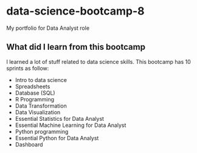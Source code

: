 # data-science-bootcamp-8
My portfolio for Data Analyst role

## What did I learn from this bootcamp
I learned a lot of stuff related to data science skills. This bootcamp has 10 sprints as follow:

- Intro to data science
- Spreadsheets
- Database (SQL)
- R Programming
- Data Transformation
- Data Visualization
- Essential Statistics for Data Analyst
- Essential Machine Learning for Data Analyst
- Python programming
- Essential Python for Data Analyst
- Dashboard

